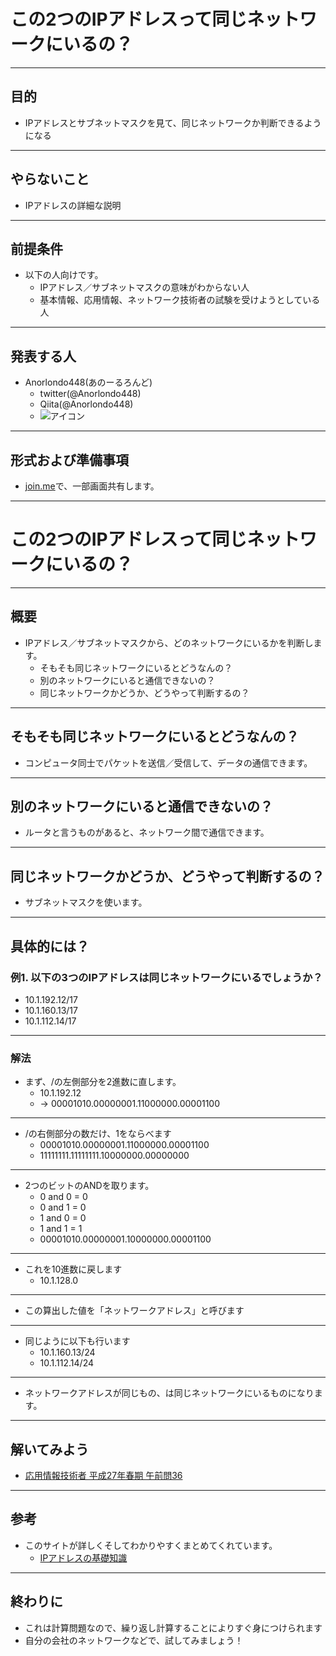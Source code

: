 # この2つのIPアドレスって同じネットワークにいるの？

---

## 目的
- IPアドレスとサブネットマスクを見て、同じネットワークか判断できるようになる

---

## やらないこと
- IPアドレスの詳細な説明

---

## 前提条件
- 以下の人向けです。
  - IPアドレス／サブネットマスクの意味がわからない人
  - 基本情報、応用情報、ネットワーク技術者の試験を受けようとしている人

---

## 発表する人
- Anorlondo448(あのーるろんど)
  - twitter(@Anorlondo448)
  - Qiita(@Anorlondo448)
  - ![アイコン](https://avatars1.githubusercontent.com/u/14850016?s=460&v=4 "アイコン")

---

## 形式および準備事項
- [join.me](https://join.me/Anorlondo448)で、一部画面共有します。


---


# この2つのIPアドレスって同じネットワークにいるの？

---

## 概要
- IPアドレス／サブネットマスクから、どのネットワークにいるかを判断します。
  - そもそも同じネットワークにいるとどうなんの？
  - 別のネットワークにいると通信できないの？
  - 同じネットワークかどうか、どうやって判断するの？

---

## そもそも同じネットワークにいるとどうなんの？
- コンピュータ同士でパケットを送信／受信して、データの通信できます。

---

## 別のネットワークにいると通信できないの？
- ルータと言うものがあると、ネットワーク間で通信できます。

---

## 同じネットワークかどうか、どうやって判断するの？
- サブネットマスクを使います。

---

## 具体的には？
### 例1. 以下の3つのIPアドレスは同じネットワークにいるでしょうか？
- 10.1.192.12/17
- 10.1.160.13/17
- 10.1.112.14/17

---

### 解法
- まず、/の左側部分を2進数に直します。
  - 10.1.192.12
  - → 00001010.00000001.11000000.00001100


---

- /の右側部分の数だけ、1をならべます
  - 00001010.00000001.11000000.00001100
  - 11111111.11111111.10000000.00000000

---

- 2つのビットのANDを取ります。
  - 0 and 0 = 0
  - 0 and 1 = 0
  - 1 and 0 = 0
  - 1 and 1 = 1
  - 00001010.00000001.10000000.00001100

---

- これを10進数に戻します
  - 10.1.128.0

---

- この算出した値を「ネットワークアドレス」と呼びます

---

- 同じように以下も行います
  - 10.1.160.13/24
  - 10.1.112.14/24

---

- ネットワークアドレスが同じもの、は同じネットワークにいるものになります。

---

## 解いてみよう
- [応用情報技術者 平成27年春期 午前問36](http://www.ap-siken.com/kakomon/27_haru/q36.html)


---
## 参考
- このサイトが詳しくそしてわかりやすくまとめてくれています。
  - [IPアドレスの基礎知識](https://qiita.com/mogulla3/items/efb4c9328d82d24d98e6)

---

## 終わりに
- これは計算問題なので、繰り返し計算することによりすぐ身につけられます
- 自分の会社のネットワークなどで、試してみましょう！
